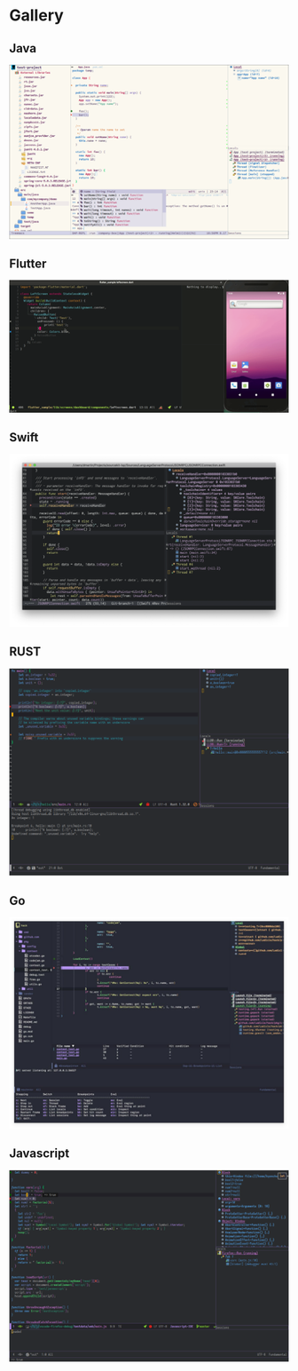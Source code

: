 Gallery
=======

## Java

![Java](/screenshots/MultiSession.png)

## Flutter

![Flutter](/screenshots/flutter-debug.gif)

## Swift

![Swift](/screenshots/Swift.png)

## RUST

![RUST via Native Debug](/screenshots/rust.png)

## Go

![Go](/screenshots/go.png)

## Javascript

![Javascript via Firefox debugger](/screenshots/javascript.png)
